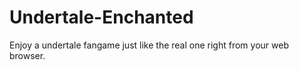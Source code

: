 # Undertale-Enchanted

Enjoy a undertale fangame just like the real one right from your web browser.
